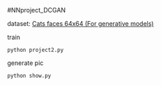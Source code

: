 #NNproject_DCGAN

dataset: [Cats faces 64x64 (For generative models)](https://www.kaggle.com/spandan2/cats-faces-64x64-for-generative-models)

train
```
python project2.py
```

generate pic
```
python show.py
```